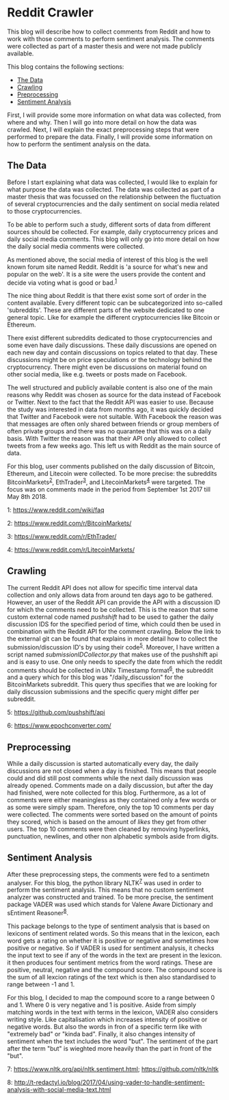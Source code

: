 # Reddit Crawler

This blog will describe how to collect comments from Reddit and how to work with those comments to perform sentiment analysis. The comments were collected as part of a master thesis and were not made publicly available.

This blog contains the following sections:
* [The Data](#the-data)
* [Crawling](#crawling)
* [Preprocessing](#preprocessing)
* [Sentiment Analysis](#sentiment-analysis)

First, I will provide some more information on what data was collected, from where and why. Then I will go into more detail on how the data was crawled. Next, I will explain the exact preprocessing steps that were performed to prepare the data. Finally, I will provide some information on how to perform the sentiment analysis on the data.

## The Data

Before I start explaining what data was collected, I would like to explain for what purpose the data was collected. The data was collected as part of a master thesis that was focussed on the relationship between the fluctuation of several cryptocurrencies and the daily sentiment on social media related to those cryptocurrencies. 

To be able to perform such a study, different sorts of data from different sources should be collected. For example, daily cryptocurrency prices and daily social media comments. This blog will only go into more detail on how the daily social media comments were collected. 

As mentioned above, the social media of interest of this blog is the well known forum site named Reddit. Reddit is 'a source for what's new and popular on the web'. It is a site were the users provide the content and decide via voting what is good or bad.<sup>[1](#reddit-footnote)</sup>

The nice thing about Reddit is that there exist some sort of order in the content available. Every different topic can be subcategorized into so-called 'subreddits'. These are different parts of the website dedicated to one general topic. Like for example the different cryptocurrencies like Bitcoin or Ethereum. 

There exist different subreddits dedicated to those cryptocurrencies and some even have daily discussions. These daily discussions are opened on each new day and contain discussions on topics related to that day. These discussions might be on price speculations or the technology behind the cryptocurrency. There might even be discussions on material found on other social media, like e.g. tweets or posts made on Facebook. 

The well structured and publicly available content is also one of the main reasons why Reddit was chosen as source for the data instead of Facebook or Twitter. Next to the fact that the Reddit API was easier to use. Because the study was interested in data from months ago, it was quickly decided that Twitter and Facebook were not suitable. With Facebook the reason was that messages are often only shared between friends or group members of often private groups and there was no quarantee that this was on a daily basis. With Twitter the reason was that their API only allowed to collect tweets from a few weeks ago. This left us with Reddit as the main source of data. 

For this blog, user comments published on the daily discussion of Bitcoin, Ethereum, and Litecoin were collected. To be more precise: the subreddits BitcoinMarkets<sup>[2](#bitcoin-footnote)</sup>, EthTrader<sup>[3](#eth-footnote)</sup>, and LitecoinMarkets<sup>[4](#litecoin-footnote)</sup> were targeted. The focus was on comments made in the period from September 1st 2017 till May 8th 2018.

<a name="reddit-footnote">1</a>: https://www.reddit.com/wiki/faq

<a name="bitcoin-footnote">2</a>: https://www.reddit.com/r/BitcoinMarkets/

<a name="eth-footnote">3</a>: https://www.reddit.com/r/EthTrader/

<a name="litecoin-footnote">4</a>: https://www.reddit.com/r/LitecoinMarkets/

## Crawling

The current Reddit API does not allow for specific time interval data collection and only allows data from around ten days ago to be gathered. However, an user of the Reddit API can provide the API with a discussion ID for which the comments need to be collected. This is the reason that some custom external code named _pushshift_ had to be used to gather the daily discussion IDS for the specified period of time, which could then be used in combination with the Reddit API for the comment crawling. Below the link to the external git can be found that explains in more detail how to collect the submission/discussion ID's by using their code<sup>[5](#pushshift-footnote)</sup>. Moreover, I have written a script named _submissionIDCollector.py_ that makes use of the pushshift api and is easy to use. One only needs to specify the date from which the reddit comments should be collected in UNIx Timestamp format<sup>[6](#unix-footnote)</sup>, the subreddit and a query which for this blog was "/daily_discussion" for the BitcoinMarkets subreddit. This query thus specifies that we are looking for daily discussion submissions and the specific query might differ per subreddit.

<a name="pushshift-footnote">5</a>: https://github.com/pushshift/api

<a name="unix-footnote">6</a>: https://www.epochconverter.com/

## Preprocessing

While a daily discussion is started automatically every day, the daily discussions are not closed when a day is finished. This means that people could and did still post comments while the next daily discussion was already opened. Comments made on a daily discussion, but after the day had finished, were note collected for this blog. Furthermore, as a lot of comments were either meaningless as they contained only a few words or as some were simply spam. Therefore, only the top 10 comments per day were collected. The comments were sorted based on the amount of points they scored, which is based on the amount of _likes_ they get from other users. The top 10 comments were then cleaned by removing hyperlinks, punctuation, newlines, and other non alphabetic symbols aside from digits. 

## Sentiment Analysis

After these preprocessing steps, the comments were fed to a sentimetn analyser. For this blog, the python library NLTK<sup>[7](#nltk-footnote)</sup> was used in order to perform the sentiment analysis. This means that no custom sentiment analyzer was constructed and trained. To be more precise, the sentiment package VADER was used which stands for Valene Aware Dictionary and sEntiment Reasoner<sup>[8](#vader-footnote)</sup>. 

This package belongs to the type of sentiment analysis that is based on lexicons of sentiment related words. So this means that in the lexicon, each word gets a rating on whether it is positive or negative and sometimes how positive or negative. So if VADER is used for sentiment analysis, it checks the input text to see if any of the words in the text are present in the lexicon. it then produces four sentiment metrics from the word ratings. These are positive, neutral, negative and the compound score. The compound score is the sum of all lexcion ratings of the text which is then also standardised to range between -1 and 1. 

For this blog, I decided to map the compound score to a range between 0 and 1. Where 0 is very negative and 1 is positive. Aside from simply matching words in the text with terms in the lexicon, VADER also considers writing style. Like capitalisation which increases intensity of positive or negative words. But also the words in fron of a specific term like with "extremely bad" or "kinda bad". Finally, it also changes intensity of sentiment when the text includes the word "but". The sentiment of the part after the term "but" is wieghted more heavily than the part in front of the "but".

<a name="nltk-footnote">7</a>: https://www.nltk.org/api/nltk.sentiment.html; https://github.com/nltk/nltk

<a name="vader-footnote">8</a>: http://t-redactyl.io/blog/2017/04/using-vader-to-handle-sentiment-analysis-with-social-media-text.html
